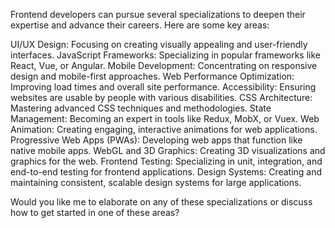 Frontend developers can pursue several specializations to deepen their expertise and advance their careers. Here are some key areas:

UI/UX Design: Focusing on creating visually appealing and user-friendly interfaces.
JavaScript Frameworks: Specializing in popular frameworks like React, Vue, or Angular.
Mobile Development: Concentrating on responsive design and mobile-first approaches.
Web Performance Optimization: Improving load times and overall site performance.
Accessibility: Ensuring websites are usable by people with various disabilities.
CSS Architecture: Mastering advanced CSS techniques and methodologies.
State Management: Becoming an expert in tools like Redux, MobX, or Vuex.
Web Animation: Creating engaging, interactive animations for web applications.
Progressive Web Apps (PWAs): Developing web apps that function like native mobile apps.
WebGL and 3D Graphics: Creating 3D visualizations and graphics for the web.
Frontend Testing: Specializing in unit, integration, and end-to-end testing for frontend applications.
Design Systems: Creating and maintaining consistent, scalable design systems for large applications.

Would you like me to elaborate on any of these specializations or discuss how to get started in one of these areas?
